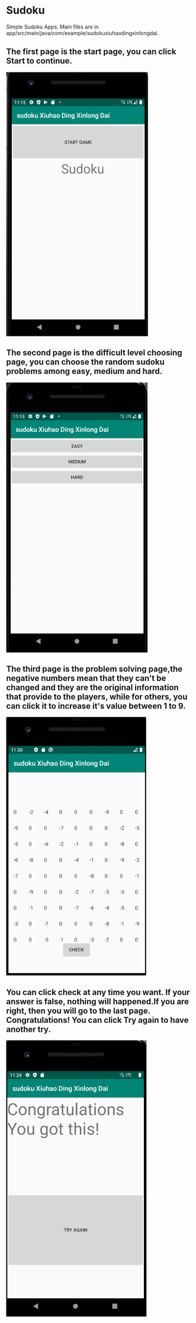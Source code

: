 # Sudoku
Simple Sudoku Apps.
Main files are in app/src/main/java/com/example/sudokuxiuhaodingxinlongdai.

## The first page is the start page, you can click Start to continue.
![graph](./Start.png)

## The second page is the difficult level choosing page, you can choose the random sudoku problems among easy, medium and hard.
![graph](./Difficulty.png)

## The third page is the problem solving page,the negative numbers mean that they can't be changed and they are the original information that provide to the players, while for others, you can click it to increase it's value between 1 to 9.
![graph](./Problems.png)

## You can click check at any time you want. If your answer is false, nothing will happened.If you are right, then you will go to the last page. Congratulations! You can click Try again to have another try. 
![graph](./End.png)


